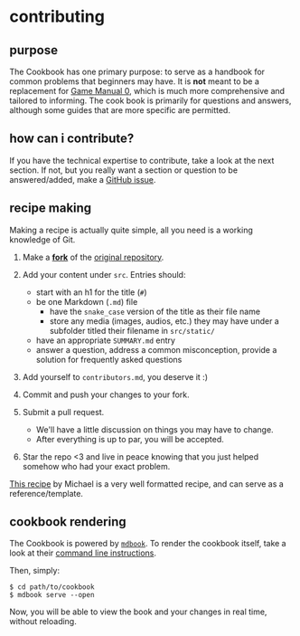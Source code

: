 # contributing

## purpose
The Cookbook has one primary purpose: to serve as a handbook for common problems that beginners may have.
It is **not** meant to be a replacement for [Game Manual 0](https://gm0.org/), which is much more comprehensive and tailored to informing.
The cook book is primarily for questions and answers, although some guides that are more specific are permitted. 

## how can i contribute?
If you have the technical expertise to contribute, take a look at the next section.
If not, but you really want a section or question to be answered/added, make a [GitHub issue](https://docs.github.com/en/issues/tracking-your-work-with-issues/creating-an-issue).

## recipe making

Making a recipe is actually quite simple, all you need is a working knowledge of Git.

1. Make a [**fork**](https://docs.github.com/en/pull-requests/collaborating-with-pull-requests/working-with-forks/fork-a-repo) 
of the [original repository](https://github.com/dr-hextanium/cookbook).

2. Add your content under `src`. Entries should:
   - start with an h1 for the title (`#`)
   - be one Markdown (`.md`) file
     - have the `snake_case` version of the title as their file name
     - store any media (images, audios, etc.) they may have under a subfolder titled their filename in `src/static/`
   - have an appropriate `SUMMARY.md` entry
   - answer a question, address a common misconception, provide a solution for frequently asked questions

3. Add yourself to `contributors.md`, you deserve it :)

4. Commit and push your changes to your fork.

5. Submit a pull request.
   - We'll have a little discussion on things you may have to change.
   - After everything is up to par, you will be accepted.

6. Star the repo <3 and live in peace knowing that you just helped somehow who had your exact problem.

[This recipe](./src/integrating_a_custom_PIDF_controller.md) by Michael is a very well formatted recipe, and can serve as a reference/template.

## cookbook rendering
The Cookbook is powered by [`mdbook`](https://rust-lang.github.io/mdBook/).
To render the cookbook itself, take a look at their [command line instructions](https://rust-lang.github.io/mdBook/cli/index.html).

Then, simply:
```
$ cd path/to/cookbook
$ mdbook serve --open
```

Now, you will be able to view the book and your changes in real time, without reloading.